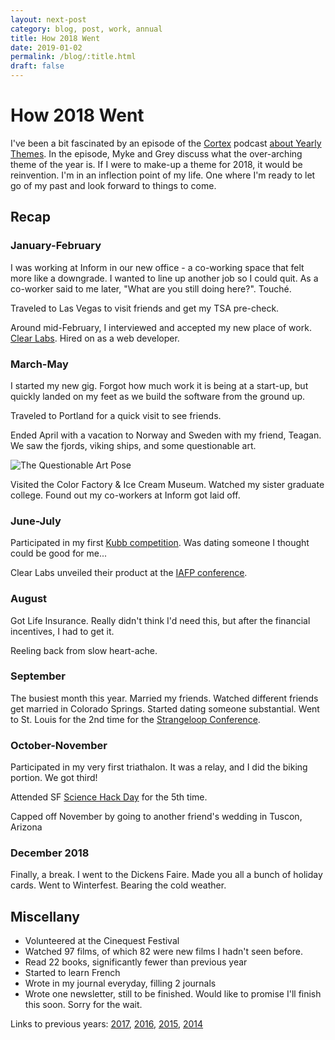 ```yaml
---
layout: next-post
category: blog, post, work, annual
title: How 2018 Went
date: 2019-01-02
permalink: /blog/:title.html
draft: false
---
```


# How 2018 Went

I've been a bit fascinated by an episode of the [Cortex](https://www.relay.fm/cortex) podcast [about Yearly Themes](https://www.relay.fm/cortex/79).
In the episode, Myke and Grey discuss what the over-arching theme of the year is. If I were to make-up a theme for 2018, it would be reinvention.
I'm in an inflection point of my life. One where I'm ready to let go of my past and look forward to things to come.


## Recap

### January-February

I was working at Inform in our new office - a co-working space that felt more like a downgrade. I wanted to line up another job so I could quit.
As a co-worker said to me later, "What are you still doing here?". Touché.

Traveled to Las Vegas to visit friends and get my TSA pre-check.

Around mid-February, I interviewed and accepted my new place of work. [Clear Labs](https://www.clearlabs.com/). Hired on as a web developer.

### March-May

I started my new gig. Forgot how much work it is being at a start-up, but quickly landed on my feet as we build the software from the ground up.

Traveled to Portland for a quick visit to see friends.

Ended April with a vacation to Norway and Sweden with my friend, Teagan. We saw the fjords, viking ships, and some questionable art.

![The Questionable Art Pose](https://i.imgur.com/OivTfok.jpg)

Visited the Color Factory & Ice Cream Museum. Watched my sister graduate college. Found out my co-workers at Inform got laid off.

### June-July

Participated in my first [Kubb competition](https://neighborland.com/ideas/sf-more-kubb). Was dating someone I thought could be good for me...

Clear Labs unveiled their product at the [IAFP conference](https://www.foodprotection.org/annualmeeting/).

### August

Got Life Insurance. Really didn't think I'd need this, but after the financial incentives, I had to get it.

Reeling back from slow heart-ache.

### September

The busiest month this year. Married my friends. Watched different friends get married in Colorado Springs. Started dating someone substantial. Went to St. Louis for the 2nd time for the [Strangeloop Conference](https://www.thestrangeloop.com).

### October-November

Participated in my very first triathalon. It was a relay, and I did the biking portion. We got third!

Attended SF [Science Hack Day](http://sciencehackday.org/) for the 5th time.

Capped off November by going to another friend's wedding in Tuscon, Arizona

### December 2018

Finally, a break. I went to the Dickens Faire. Made you all a bunch of holiday cards. Went to Winterfest. Bearing the cold weather.

## Miscellany

- Volunteered at the Cinequest Festival
- Watched 97 films, of which 82 were new films I hadn't seen before.
- Read 22 books, significantly fewer than previous year
- Started to learn French
- Wrote in my journal everyday, filling 2 journals
- Wrote one newsletter, still to be finished. Would like to promise I'll finish this soon. Sorry for the wait.

Links to previous years: [2017](http://jermspeaks.github.io/blog/2017-retrospective.html), [2016](http://jermspeaks.github.io/letters/2016-retrospective.html), [2015](http://jermspeaks.github.io/letters/The-2015-Retrospective.html), [2014](http://jermspeaks.github.io/letters/A-Year-In-Review.html)
